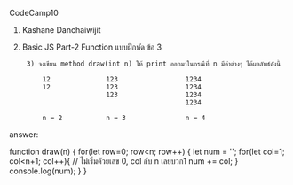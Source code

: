 CodeCamp10  
1. Kashane Danchaiwijit  
2. Basic JS Part-2 Function แบบฝึกหัด  ข้อ 3

        3) จงเขียน method draw(int n) ให้ print ออกมาในกรณีที่ n มีค่าต่างๆ ได้ผลลัพธ์ดังนี้

            12              123                 1234
            12              123                 1234
                            123                 1234
                                                1234
            
            n = 2           n = 3               n = 4

answer:
   
function draw(n) {
    for(let row=0; row<n; row++) {
        let num = '';
        for(let col=1; col<n+1; col++){ // ไม่เริ่มดัวยเลข 0, col กับ n เลยบวก1
            num += col;
        }
        console.log(num);
    }
}
